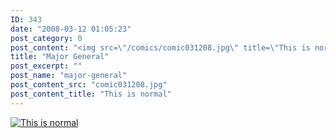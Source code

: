 ```yaml
---
ID: 343
date: "2008-03-12 01:05:23"
post_category: 0
post_content: "<img src=\"/comics/comic031208.jpg\" title=\"This is normal\" />"
title: "Major General"
post_excerpt: ""
post_name: "major-general"
post_content_src: "comic031208.jpg"
post_content_title: "This is normal"
---
```



[![This is normal](/comics-hi-res/comic031208.jpg)](/comics-hi-res/comic031208.jpg "This is normal")
